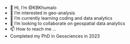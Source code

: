 - 👋 Hi, I’m @KBKhumalo
- 👀 I’m interested in geo-analysis
- 🌱 I’m currently learning coding and data analytics
- 💞️ I’m looking to collaborate on geospatial data analytics
- 📫 How to reach me ...
- Completed my PhD in Geosciences in 2023

<!---
KBKhumalo/KBKhumalo is a ✨ special ✨ repository because its `README.md` (this file) appears on your GitHub profile.
You can click the Preview link to take a look at your changes.
--->

